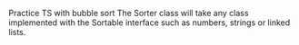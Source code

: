 Practice TS with bubble sort
The Sorter class will take any class implemented with the Sortable interface such as numbers, strings or linked lists.
